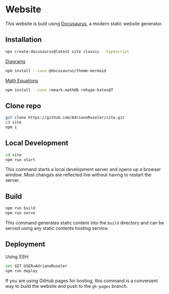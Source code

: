 # Website

This website is built using [Docusaurus](https://docusaurus.io/), a modern static website generator.

## Installation

```bash
npx create-docusaurus@latest site classic --typescript
```

[Diagrams](https://docusaurus.io/docs/markdown-features/diagrams)

```bash
npm install --save @docusaurus/theme-mermaid
```

[Math Equations](https://docusaurus.io/docs/markdown-features/math-equations)

```bash
npm install --save remark-math@6 rehype-katex@7
```

## Clone repo

```bash
git clone https://github.com/AdrianoRuseler/site.git
cd site
npm i
```

## Local Development

```bash
cd site
npm run start
```

This command starts a local development server and opens up a browser window. Most changes are reflected live without having to restart the server.

## Build

```bash
npm run build
npm run serve
```

This command generates static content into the `build` directory and can be served using any static contents hosting service.

## Deployment

Using SSH:

```bash
set GIT_USER=AdrianoRuseler
npm run deploy
```

If you are using GitHub pages for hosting, this command is a convenient way to build the website and push to the `gh-pages` branch.
